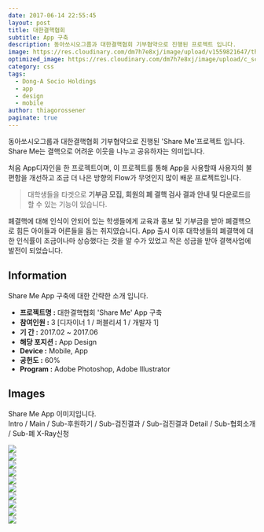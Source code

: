 ```yaml
---
date: 2017-06-14 22:55:45
layout: post
title: 대한결핵협회
subtitle: App 구축
description: 동아쏘시오그룹과 대한결핵협회 기부협약으로 진행된 프로젝트 입니다.
image: https://res.cloudinary.com/dm7h7e8xj/image/upload/v1559821647/theme2_ylcxxz.jpg
optimized_image: https://res.cloudinary.com/dm7h7e8xj/image/upload/c_scale,w_380/v1559821647/theme2_ylcxxz.jpg
category: css
tags:
  - Dong-A Socio Holdings
  - app
  - design
  - mobile
author: thiagorossener
paginate: true
---
```


<link rel="stylesheet" href="/assets/css/slick.css">
<link rel="stylesheet" href="/assets/css/slick-theme.css">



동아쏘시오그룹과 대한결핵협회 기부협약으로 진행된 'Share Me'프로젝트 입니다.
Share Me는 결핵으로 어려운 이웃을 나누고 공유하자는 의미입니다.

처음 App디자인을 한 프로젝트이며, 이 프로젝트를 통해 App을 사용할때 사용자의 불편함을 개선하고 조금 더 나은 방향의 Flow가 무엇인지 많이 배운 프로젝트입니다.



> 대학생들을 타겟으로 **기부금 모집, 회원의 폐 결핵 검사 결과 안내 및 다운로드**를 할 수 있는 기능이 있습니다.


폐결핵에 대해 인식이 안되어 있는 학생들에게 교육과 홍보 및 기부금을 받아 폐결핵으로 힘든 아이들과 어른들을 돕는 취지였습니다.
App 출시 이후 대학생들의 폐결핵에 대한 인식률이 조금이나마 상승했다는 것을 알 수가 있었고 작은 성금을 받아 결핵사업에 발전이 되었습니다.


<!--page-->

## Information

Share Me App 구축에 대한 간략한 소개 입니다.

- **프로젝트명 :** 대한결핵협회 'Share Me' App 구축
- **참여인원 :** 3 [디자이너 1 / 퍼블리셔 1 / 개발자 1]
- **기 간 :** 2017.02 ~ 2017.06  
- **해당 포지션 :** App Design 
- **Device :** Mobile, App
- **공헌도 :** 60%
- **Program :** Adobe Photoshop, Adobe Illustrator


<!--page-->

## Images

Share Me App 이미지입니다.<br>
Intro / Main / Sub-후원하기 / Sub-검진결과 / Sub-검진결과 Detail / Sub-협회소개 / Sub-폐 X-Ray신청

<section class="quotes">
  <div class="bubble">
    <img src="/assets/img/slide/shareme01.jpg" />
  </div>
  <div class="bubble">
    <img src="/assets/img/slide/shareme02.jpg" /> 
  </div>
  <div class="bubble">
    <img src="/assets/img/slide/shareme03.jpg" /> 
  </div>
  <div class="bubble">
    <img src="/assets/img/slide/shareme04.jpg" /> 
  </div>
  <div class="bubble">
    <img src="/assets/img/slide/shareme05.jpg" /> 
  </div>
    <div class="bubble">
    <img src="/assets/img/slide/shareme06.jpg" /> 
  </div>
    <div class="bubble">
    <img src="/assets/img/slide/shareme07.jpg" /> 
  </div>
  </div>
    <div class="bubble">
    <img src="/assets/img/slide/shareme08.jpg" /> 
  </div>
  </div>
    <div class="bubble">
    <img src="/assets/img/slide/shareme09.jpg" /> 
  </div>
  </div>
    <div class="bubble">
    <img src="/assets/img/slide/shareme10.jpg" /> 
  </div>
</section>


<p></p>
<p></p>

<!--page-->



<script type="text/javascript" src="https://cdnjs.cloudflare.com/ajax/libs/jquery/2.1.3/jquery.min.js"></script>
<script type="text/javascript" src="https://cdn.jsdelivr.net/jquery.slick/1.5.0/slick.min.js"></script>

<script>
	$('.quotes').slick({
  dots: true,
  infinite: true,
  autoplay: false,
  autoplaySpeed: 6000,
  speed: 800,
  slidesToShow: 1,
  adaptiveHeight: true
});
$( document ).ready(function() {
$('.no-fouc').removeClass('no-fouc');
});
</script>









